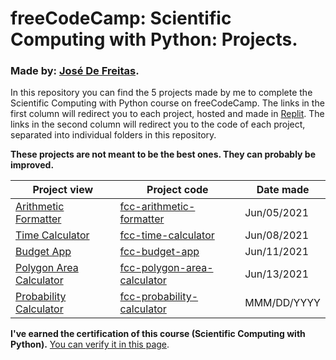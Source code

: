 # freeCodeCamp: Scientific Computing with Python: Projects.
### Made by: [José De Freitas](https://github.com/JoseDeFreitas/).

In this repository you can find the 5 projects made by me to complete the Scientific Computing with Python course on freeCodeCamp. The links in the first column will redirect you to each project, hosted and made in [Replit](https://replit.com/). The links in the second column will redirect you to the code of each project, separated into individual folders in this repository.

**These projects are not meant to be the best ones. They can probably be improved.**

Project view | Project code | Date made
-------- | -------- | ---------
[Arithmetic Formatter](https://replit.com/@JoseDeFreitas/fcc-arithmetic-formatter) | [fcc-arithmetic-formatter](/fcc-arithmetic-formatter) | Jun/05/2021
[Time Calculator](https://replit.com/@JoseDeFreitas/fcc-time-calculator) | [fcc-time-calculator](/fcc-time-calculator) | Jun/08/2021
[Budget App](https://replit.com/@JoseDeFreitas/fcc-budget-app) | [fcc-budget-app](/fcc-budget-app) | Jun/11/2021
[Polygon Area Calculator](https://replit.com/@JoseDeFreitas/fcc-polygon-area-calculator) | [fcc-polygon-area-calculator](/fcc-polygon-area-calculator) | Jun/13/2021
[Probability Calculator](https://replit.com/@JoseDeFreitas/fcc-probability-calculator) | [fcc-probability-calculator](/fcc-probability-calculator) | MMM/DD/YYYY

**I've earned the certification of this course (Scientific Computing with Python).** [You can verify it in this page](https://www.freecodecamp.org/certification/josedefreitas/scientific-computing-with-python).
